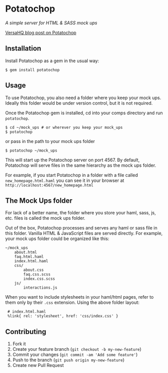 # Potatochop
_A simple server for HTML & SASS mock ups_

[VersaHQ blog post on Potatochop](http://blog.versahq.com/post/82290792427/potatochop)

## Installation

Install Potatochop as a gem in the usual way:

    $ gem install potatochop


## Usage

To use Potatochop, you also need a folder where you keep your mock ups. Ideally this folder would be under version control, but it is not required.

Once the Potatochop gem is installed, cd into your comps directory and run `potatochop`.

```
$ cd ~/mock_ups # or wherever you keep your mock_ups
$ potatochop
```
or pass in the path to your mock ups folder

```
$ potatochop ~/mock_ups
```

This will start up the Potatochop server on port 4567. By default, Potatochop will serve files in the same hierarchy as the mock ups folder.

For example, if you start Potatochop in a folder with a file called `new_homepage.html.haml` you can see it in your browser at `http://localhost:4567/new_homepage.html`

## The Mock Ups folder

For lack of a better name, the folder where you store your haml, sass, js, etc. files is called the mock ups folder.

Out of the box, Potatochop processes and serves any haml or sass file in this folder. Vanilla HTML & JavaScript files are served directly. For example, your mock ups folder could be organized like this:

```
~/mock_ups
	about.html
	faq.html.haml
	index.html.haml
	css/
		about.css
		faq.css.scss
		index.css.scss
	js/
		interactions.js
```

When you want to include stylesheets in your haml/html pages, refer to them only by their `.css` extension. Using the above folder layout:

```
 # index.html.haml
 %link{ rel: 'stylesheet', href: 'css/index.css' }
```


## Contributing

1. Fork it
2. Create your feature branch (`git checkout -b my-new-feature`)
3. Commit your changes (`git commit -am 'Add some feature'`)
4. Push to the branch (`git push origin my-new-feature`)
5. Create new Pull Request
